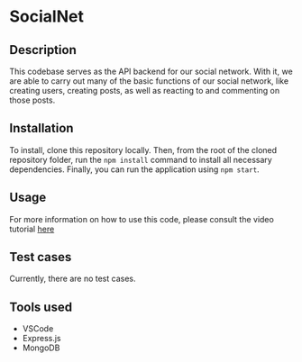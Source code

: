 # SocialNet

## Description
This codebase serves as the API backend for our social network. With it, we are able to carry out many of the basic functions of our social network, like creating users, creating posts, as well as reacting to and commenting on those posts.

## Installation
To install, clone this repository locally. Then, from the root of the cloned repository folder, run the `npm install` command to install all necessary dependencies. Finally, you can run the application using `npm start`.

## Usage
For more information on how to use this code, please consult the video tutorial [here](https://drive.google.com/file/d/1Z94MRw3oGLWkXi-5wXVxVV_qADot-Z_n/view)

## Test cases
Currently, there are no test cases.

## Tools used
* VSCode
* Express.js
* MongoDB

